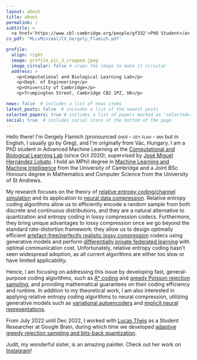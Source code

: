 ```yaml
---
layout: about
title: about
permalink: /
subtitle: >
  <a href='https://www.cbl-cambridge.org/people/gf332'>PhD Student</a> in Machine Learning, CBL, University of Cambridge. 
cv_pdf: 'MLcvMinimal/CV_Gergely_Flamich.pdf'

profile:
  align: right
  image: profile_pic_3_cropped.jpeg
  image_circular: false # crops the image to make it circular
  address: >
    <p>Computational and Biological Learning Lab</p>
    <p>Dept. of Engineering</p>
    <p>University of Cambridge</p>
    <p>Trumpington Street, Cambridge CB2 1PZ, UK</p>

news: false  # includes a list of news items
latest_posts: false  # includes a list of the newest posts
selected_papers: true # includes a list of papers marked as "selected={true}"
social: true  # includes social icons at the bottom of the page
---
```


Hello there! I'm Gergely Flamich (pronounced <span style="font-style:italic;font-variant:small-caps; font-weight:400">gher - gey flah - mih</span> but in English, I usually go by Greg), and I'm originally from Vác, Hungary. 
I am a PhD student in Advanced Machine Learning at the [Computational and Biological Learning Lab](https://www.cbl-cambridge.org/) (since Oct 2020), supervised by [José Miguel Hernández Lobato](https://jmhl.org/). 
I hold an MPhil degree in [Machine Learning and Machine Intelligence](https://www.mlmi.eng.cam.ac.uk/) from the University of Cambridge and a Joint BSc Honours degree in Mathematics and Computer Science from the University of St Andrews.

My research focuses on the theory of [relative entropy coding/channel simulation](https://arxiv.org/abs/2305.15313) and its application to [neural data compression](https://arxiv.org/abs/2202.06533). 
Relative entropy coding algorithms allow us to efficiently encode a random sample from both discrete and continuous distributions, and they are a natural alternative to quantization and entropy coding in lossy compression codecs.
Furthermore, they bring unique advantages to lossy compression once we go beyond the standard rate-distortion framework: they allow us to design optimally efficient [artefact-free/perfectly realistic lossy compression](https://arxiv.org/abs/2206.08889) codecs using generative models and perform [differentially private federated learning](https://arxiv.org/abs/2111.00092) with optimal communication cost.
Unfortunately, relative entropy coding hasn't seen widespread adoption, as all current algorithms are either too slow or have limited applicability.

Hence, I am focusing on addressing this issue by developing fast, general-purpose coding algorithms, such as [A* coding](https://arxiv.org/abs/2201.12857) and [greedy Poisson rejection sampling](https://arxiv.org/abs/2305.15313), and providing mathematical guarantees on their coding efficiency and runtime.
In addition to my theoretical work, I am also interested in applying relative entropy coding algorithms to neural compression, utilizing generative models such as [variational autoencoders](https://arxiv.org/abs/2010.01185) and [implicit neural representations](https://arxiv.org/abs/2305.19185).

From July 2022 until Dec 2022, I worked with [Lucas Theis](http://theis.io/) as a Student Researcher at Google Brain, during which time we developed [adaptive greedy rejection sampling and bits-back quantization](https://arxiv.org/abs/2304.10407).

Judit, my wonderful sister, is an amazing painter. 
Check out her work on [Instagram](https://www.instagram.com/j.flamich.art/)!